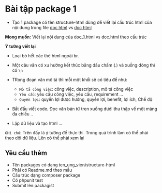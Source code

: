 # Bài tập package 1
- Tạo 1 package có tên structure-html dùng để viết lại cấu trúc html của nội dung trong file [doc html](doc.html) vs [doc html](doc_1.html)

**Mong mụốn:**
Viết lại nội dung của doc_1.html vs doc.html theo cấu trúc

**Ý tưởng viết lại**
- Loại bỏ hết các thẻ html ngoài br.
- Một câu văn có xu hướng kết thúc bằng dấu chấm (.) và xuống dòng thì có `\n`
- TRong đoạn văn mô tả thì mỗi một khối sẽ có tiêu đề như:
 
    - `Mô tả công việc`: công việc, description, mô tả công việc
    -  `Yêu cầu`: yêu cầu công việc, yêu cầu, requirement ...
    - `Quyền lợi`: quyền lợi được hưởng, quyền lợi, benefit, lợi ích, Chế độ

- Bắt đầu viết code. Đọc văn bản từ tren xuống dưới thu thập về một mảng đa chiều ..
- Lặp dữ liệu và tạo html ...

`GHi chú`: Trên đấy là ý tưởng để thực thi. Trong quá trình làm có thể phải theo dõi dữ liệu. Lên có thể phải xem lại
              
## Yêu cầu thêm
- Tên packages có dạng ten_ung_vien/structure-html
- Phải có Readme.md theo mẫu
- Cấu trúc dạng composer package
- Có phpunit test
- Submit lên packagist
